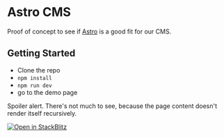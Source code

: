 # Astro CMS
Proof of concept to see if [Astro](https://github.com/withastro/astro) is a good fit for our CMS.

## Getting Started
- Clone the repo
- `npm install`
- `npm run dev`
- go to the demo page

Spoiler alert. There's not much to see, because the page
content doesn't render itself recursively.

[![Open in StackBlitz](https://developer.stackblitz.com/img/open_in_stackblitz.svg)](https://stackblitz.com/github/withastro/astro/tree/latest/examples/minimal)
